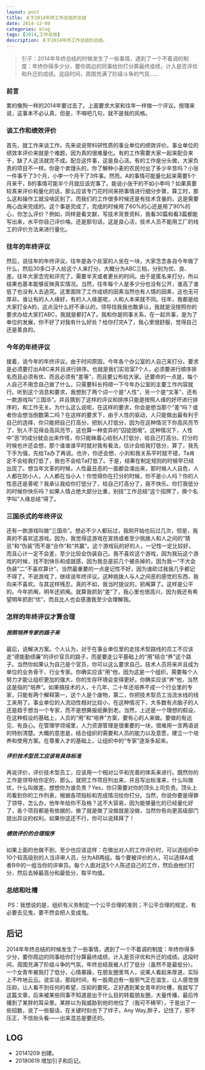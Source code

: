 ```yaml
---
layout: post
title: 关于2014年终工作总结的总结
date: 2014-12-09
categories: blog
tags: [2014,工作总结]
description: 关于2014年终工作总结的总结。
---
```


> 引子：2014年年终总结的时候发生了一些事情，遇到了一个不着调的制度：年终你得多少分，要你周边的同事给你打分算最终成绩，计入是否评优和升迁的成绩。这段时间，周围充满了阶级斗争的气氛……

### 前言

累的像狗一样的2014年要过去了。上面要求大家和往年一样做一个评议。按理来说，这事本不必认真，但是，不嘚吧几句，就不是我的风格。

### 谈工作和绩效评价

首先，就工作来谈工作。先来说说带科研性质的事业单位的绩效评价。事业单位的绩效本评价来就是个难题，因为真的很难量化。有的工作需要大家一起来配合来干，缺了人这活就完不成。配合这件事，这是良心活。有的工作是分头做，大家负责的项目不一样。你是个卖馒头的，你了解种小麦的农民付出了多少辛苦吗？小张一件事干了3个月，小李一个月干了3件事。然而，A的事情可能量化起来需要5个月来干，B的事情可能半个月就应该完事了。能说小张干的不如小李吗？如果真要较真来评价和量化的话，那么应该专门花时间来把事情进行细分步骤，算工时，那么这和操作工就没啥区别了。而我们的工作很多时候还是有技术含量的，这是需要用心血来完成的。这个事是完成了，完成的时候用了60%的心还是用了90%的心，你怎么评价？例如，同样是看文献，写技术背景资料，我看30篇和看3篇都能写出来，水平你自己评价咯。还是那句话，这是良心活，技术人员不能用工厂的线工的评价方法来进行量化。

### 往年的年终评议

然后，说往年的年终评议。往年是各个处室的人坐在一块，大家念念各自今年做了什么，然后30多口子人给这个人来打分。大概分为ABC三档，分别为优、良、差。往年大家念完和评完了，需要半天或者更长的时间。由于是匿名来打分，所以结果也基本能够反映真实情况。当然，往年每个人是多少分也没有公开，谁高了谁低了也没有人去追究。这里面除了工作成绩的因素当然也有人情的因素，这也无可厚非。谁让有的人人缘好，有的人人缘差呢，人和人本来就不同。往年，我都是给大家打全A的，这点没什么好不承认的，领导找我我也敢承认，我就是没按照你的要求办给大家打ABC，我就是都打A了。我和你是同事关系，在一起共事，是为了单位的发展，你不好了对我有什么好处？给你打完A了，我心里很舒服，觉得自己还是善良的。

### 今年的年终评议

接着，说今年的年终评议。由于时间原因，今年各个办公室的人自己来打分。要求是必须要打出ABC来并且进行排序。也就是我们实验室7个人，必须要进行顺序排名而且必须有优、而且必须有“差等”，而且要公布给大家。还要命的一点是，每个人自己不用念自己做了什么，只需要科长捋顺一下今年办公室的主要工作内容就行。听到这个消息和要求，我想到了两个词一个是“人性”，另一个是“文革”，还有一款游戏叫“三国杀”。并且猜到了这样的评议和排序只能是按照人缘的好坏进行排序的，和工作无关。为什么这么说呢，在这样的要求，你会是想当那个”差“吗？或者你会想当倒数第二吗？在这样的要求下，由于人性的驱动，人只能做出最有利于自己的选择，你只能把自己打高分，把别人打低分，因为在这种情况下你高风亮节了，别人不见得会高风亮节，这也算一种变异的“囚徒困境”。这种情况下，人性中”恶“的成分就会出来作怪，你只能昧着心给别人打低分，给自己打高分。打分的时候也许还会想，那个谁谁谁平时就对我有看法，估计会给我打低分，算了，我先下手为强，先给Ta办了再说。也许，你还会想，小刘和我关系平时就不错，Ta肯定不会给我打低了，我也不会给Ta打低了。于是，结果在制定规则的时候早已经出现了。想当年文革的时候，人性最丑恶的一面都会涌出来，那时候人人自危，人人都在防小人，人人都在当小人！你觉得你在打分的时候，你不是小人吗？你的人性恶还是善呢？我承认我给你打低分了，给自己打高分了，我不快乐。你打我低分的时候你快乐吗？如果人情占绝大部分比重，别挂”工作总结“这个招牌了，换个名字叫”人缘总结”得了。

### 三国杀式的年终评议

还有一款游戏叫做“三国杀”。想必不少人都玩过，我刚开始也玩过几次，但是，我真的不喜欢这游戏。因为，我觉得这游戏在宣扬或者至少挑拨人和人之间的“猜忌”和“伪装”而不是“合作”和“共赢”。这个游戏玩的好的人，一记性一定比较好，而且心计一定不会差，至少比较会伪装自己。我不喜欢这个游戏，因为我玩这个游戏的时候，找不到快乐和成就感，因为我总是前几个被杀掉的，因为我一“不大会伪装”二“不喜欢算计”，当然最重要的一点是记性不好，因为谁砍过我我几乎都记不得了。不说游戏了，继续说年终评议。这种挑拨人与人之间恶的感觉的东西，我向来不喜欢。与其这样残忍，真的不如，我当时提议的，抓阄算了。这样是公平的。今年抓阄，明年还抓阄。就算我抓到“差”了，我心里也很高兴，因为我还有希望明年抓到“优”，而且比人也会感激我至少会理解我。

### 怎样的年终评议才算合理

##### 按照培养专家的路子来

最后，说解决方案。个人认为，对于在事业单位里的走技术型路线的员工不应该走“德能勤绩廉”的评价官员的路子，而是要走公平基础上的“用”结合“养”这个路子。当然你如果认为自己是个官员，你可以这么要求自己。技术人员将来并且成为单位的业务骨干、行业专家。你确实应该“用”他，因为这是一个组织，需要每个人努力才能让组织更加的强大，你的生存环境会变得更好。你确实应该“养”他，当然这是指的“培养”。如果搞技术的人，十几年、二十年还培养不成一个行业里的专家，只能有两个解释第一，这个人是个废物，第二，你把技术型员工当流水线的线工来用了。事业单位的人流动性相对比较小，在这种情况下，大多数有点脑子的人还是趋于想当一个专家，而不是想撕报纸撕到老。当然，上述是一个理想的假设，在这种假设的基础上，人员的“用”和“培养”方案，要有心的人来做。要做的有远见、有良心。在管理学领域里，人力资源管理是很重要的一块，很难用一言两语说的特别清楚。大概的意思是，结合组织的需要和人员的能力以及意愿，建立一个培养和使用方案。在尊重人才的基础上，让组织中的“专家”逐渐多起来。

##### 评价技术型员工应该有具体标准

再说评价，评价技术型员工，应该用一个相对公平和完善的体系来进行。既然你的工作是领导给你定的，那么，就把工作项目列出来，并且写出标准来，什么叫做优，什么叫做差。想想你为谁负责？Yes，你只需要对你的顶头上司负责。顶头上司看到你的工作列表，根据各项指标和完成情况给你打分。当然，你说你要是得罪了领导，怎么办，他年年给你不及格？这不大容易，因为能够量化的已经量化好了，各个项目都是有依据的，做了就是做了没做就是没做，当然你有向更高级部门提出异议的权利。如果你这还不行，你可以说拜拜了！

##### 绩效评价的合理程序

如果上面的也做不到，至少也应该这样：在做出对人的工作评价时，可以选组织中10个较高级别的人当评审人员，分为AB两组。每个要被评价的人，可以选择A或者B中的一组当你的评审员。每个人面对这5个人陈述自己的工作，然后由他们打分，然后去掉最高分和最低分，取平均值。

### 总结和吐槽

 PS：我想说的是，组织有义务制定一个公平合理的准则；不公平合理的规定，有必要去见鬼，要不然会把人变成鬼。

## 后记

2014年年终总结的时候发生了一些事情，遇到了一个不着调的制度：年终你得多少分，要你周边的同事给你打分算最终成绩，计入是否评优和升迁的成绩。这段时间，周围充满了阶级斗争的气氛，年终总结我被人打了低分（虽然不是最低分）。一个女青年被我打了低分，心情暴躁，在朋友圈里骂人，说某人看起来厚道，实际上不咋地云云。说实话，那段时间，有一股周边有一股邪气正在滋生，让人感觉很压抑，让人看不到任何的希望，压抑的要死。正好遇到某女青年的吐槽，我就写了这篇文章，后来被某些同事不知道是出于什么目的转载朋友圈，大量传播，最后传播到了某胖的耳朵里。某胖以为我威胁到他的地位了（我可不稀罕），于是出了一些招数，说了一些狠话，在关键时刻也下了绊子。Any Way,胖子，记住了，邪不压正，不信抬头看——出来混总是要还的。

## LOG
- 20141209 创建。
- 20180619 增加引子和后记。
